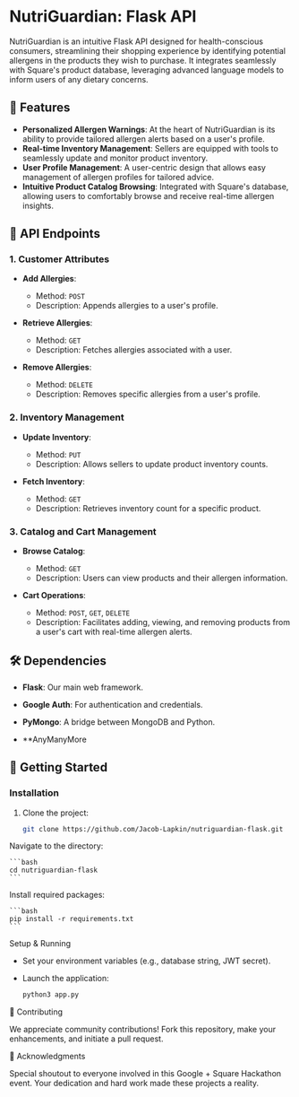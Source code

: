 # NutriGuardian: Flask API

NutriGuardian is an intuitive Flask API designed for health-conscious consumers, streamlining their shopping experience by identifying potential allergens in the products they wish to purchase. It integrates seamlessly with Square's product database, leveraging advanced language models to inform users of any dietary concerns.

## 🌟 Features

- **Personalized Allergen Warnings**: At the heart of NutriGuardian is its ability to provide tailored allergen alerts based on a user's profile.
- **Real-time Inventory Management**: Sellers are equipped with tools to seamlessly update and monitor product inventory.
- **User Profile Management**: A user-centric design that allows easy management of allergen profiles for tailored advice.
- **Intuitive Product Catalog Browsing**: Integrated with Square's database, allowing users to comfortably browse and receive real-time allergen insights.

## 🔗 API Endpoints

### **1. Customer Attributes**

- **Add Allergies**:
  - Method: `POST`
  - Description: Appends allergies to a user's profile.
  
- **Retrieve Allergies**:
  - Method: `GET`
  - Description: Fetches allergies associated with a user.
  
- **Remove Allergies**:
  - Method: `DELETE`
  - Description: Removes specific allergies from a user's profile.

### **2. Inventory Management**

- **Update Inventory**:
  - Method: `PUT`
  - Description: Allows sellers to update product inventory counts.
  
- **Fetch Inventory**:
  - Method: `GET`
  - Description: Retrieves inventory count for a specific product.

### **3. Catalog and Cart Management**

- **Browse Catalog**:
  - Method: `GET`
  - Description: Users can view products and their allergen information.
  
- **Cart Operations**:
  - Method: `POST`, `GET`, `DELETE`
  - Description: Facilitates adding, viewing, and removing products from a user's cart with real-time allergen alerts.

## 🛠 Dependencies

- **Flask**: Our main web framework.
    
- **Google Auth**: For authentication and credentials.
  
- **PyMongo**: A bridge between MongoDB and Python.

- **AnyManyMore

## 🚀 Getting Started

### **Installation**

1. Clone the project:

    ```bash
    git clone https://github.com/Jacob-Lapkin/nutriguardian-flask.git
    ```

Navigate to the directory:

    ```bash
    cd nutriguardian-flask
    ```

Install required packages:

    ```bash 
    pip install -r requirements.txt
    ```

Setup & Running

- Set your environment variables (e.g., database string, JWT secret).

- Launch the application:

    ```bash
    python3 app.py
    ```

🙌 Contributing

We appreciate community contributions! Fork this repository, make your enhancements, and initiate a pull request.

🎉 Acknowledgments

Special shoutout to everyone involved in this Google + Square Hackathon event. Your dedication and hard work made these projects a reality.
